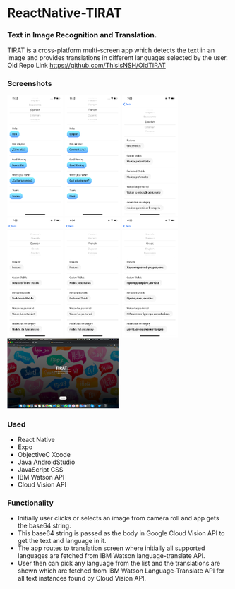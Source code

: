# ReactNative-TIRAT
### Text in Image Recognition and Translation. 

TIRAT is a cross-platform multi-screen app which detects the text in an image and provides translations in different languages selected by the user. Old Repo Link https://github.com/ThisIsNSH/OldTIRAT

### Screenshots 

<img src="ss/ss1.png" width="25%">  <img src="ss/ss2.png" width="25%">  <img src="ss/ss3.png" width="25%">  <img src="ss/ss4.png" width="25%">
<img src="ss/ss5.PNG" width="25%">  <img src="ss/ss6.PNG" width="25%">  <img src="ss/ss7.png" width="50%">  

### Used

* React Native
* Expo
* ObjectiveC Xcode
* Java AndroidStudio
* JavaScript CSS
* IBM Watson API
* Cloud Vision API

### Functionality

* Initially user clicks or selects an image from camera roll and app gets the base64 string.
* This base64 string is passed as the body in Google Cloud Vision API to get the text and language in it. 
* The app routes to translation screen where initially all supported languages are fetched from IBM Watson language-translate API.
* User then can pick any language from the list and the translations are shown which are fetched from IBM Watson Language-Translate API for all text instances found by Cloud Vision API. 

